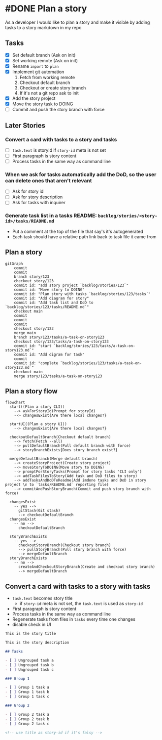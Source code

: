 # #DONE Plan a story
<card>

As a developer I would like to plan a story and make it visible by adding tasks to a story markdown in my repo

## Tasks

- [x] Set default branch (Ask on init)
- [x] Set working remote (Ask on init)
- [x] Rename `import` to `plan`
- [x] Implement git automation
  1.  Fetch from working remote
  2.  Checkout default branch
  3.  Checkout or create story branch
  4.  If it's not a git repo ask to init
- [x] Add the story project
- [x] Move the story task to DOING
- [ ] Commit and push the story branch with force

## Later Stories

### Convert a card with tasks to a story and tasks
  - [ ] `task.text` is storyId if `story-id` meta is not set
  - [ ] First paragraph is story content
  - [ ] Process tasks in the same way as command line

### When we ask for tasks automatically add the DoD, so the user can delete ones that aren't relevant
  - [ ] Ask for story id
  - [ ] Ask for story description
  - [ ] Ask for tasks with inquirer 

### Generate task list in a tasks README: `backlog/stories/<story-id>/tasks/README.md`
  - Put a comment at the top of the file that say's it's autogenerated
  - Each task should have a relative path link back to task file it came from
<!--
#story
created:2023-10-08T15:06:13.331Z
task-id:BSgB3
story-id:Plan-a-story order:-270
completed:2023-12-21T20:14:03.324Z
-->
</card>

## Plan a story
```mermaid
gitGraph
    commit
    commit
    branch story/123
    checkout story/123
    commit id: "add story project `backlog/stories/123`"
    commit id: "Move story to DOING"
    commit id: "Plan story with tasks `backlog/stories/123/tasks`"
    commit id: "Add diagram for story"
    commit id: "Add task list and DoD to `backlog/stories/123/tasks/README.md`"
    checkout main
    commit
    commit
    commit
    checkout story/123
    merge main
    branch story/123/tasks/a-task-on-story123
    checkout story/123/tasks/a-task-on-story123
    commit id: "start `backlog/stories/123/tasks/a-task-on-story123.md`"
    commit id: "Add digram for task"
    commit
    commit id: "complete `backlog/stories/123/tasks/a-task-on-story123.md`"
    checkout main
    merge story/123/tasks/a-task-on-story123
```

## Plan a story flow
```mermaid
flowchart
  start((Plan a story CLI))
    --> askForStoryId(Prompt for storyId)
    --> changesExist{Are there local changes?}
  
  startUI((Plan a story UI))
    --> changesExist{Are there local changes?}

  checkoutDefaultBranch(Checkout default branch)
    --> fetch(Fetch --all)
    --> pullDefaultBranch(Pull default branch with force)
    --> storyBranchExists{Does story branch exist?}

  mergeDefaultBranch(Merge default branch)
    --> createStoryProject(Create story project)
    --> moveStoryToDOING(Move story to DOING)
    --> promptForStoryTasks(Prompt for story tasks 'CLI only')
    --> addTaskFilesToStory(Add task and DoD files to story)
    --> addTasksAndDoDToReadme(Add imdone tasks and DoD in story project \n to `tasks/README.md` reporting file)
    --> commitAndPushStoryBranch(Commit and push story branch with force)

  changesExist
    -- yes --> 
      gitStash(Git stash)
      --> checkoutDefaultBranch
  changesExist
    -- no -->
      checkoutDefaultBranch

  storyBranchExists 
    -- yes -->
      checkoutStoryBranch(Checkout story branch)
      --> pullStoryBranch(Pull story branch with force)
      --> mergeDefaultBranch
  storyBranchExists 
    -- no -->
      createAndCheckoutStoryBranch(Create and checkout story branch)
      --> mergeDefaultBranch
```

## Convert a card with tasks to a story with tasks

- `task.text` becomes story title
  - if `story-id` meta is not set, the `task.text` is used as `story-id`
- First paragraph is story content
- Process tasks in the same way as command line
- Regenerate tasks from files in `tasks` every time one changes
- disable check in UI

```markdown
This is the story title

This is the story description

## Tasks

- [ ] Ungrouped task a
- [ ] Ungrouped task b
- [ ] Ungrouped task c

### Group 1

- [ ] Group 1 task a
- [ ] Group 1 task b
- [ ] Group 1 task c

### Group 2

- [ ] Group 2 task a
- [ ] Group 2 task b
- [ ] Group 2 task c

<!-- use title as story-id if it's falsy -->
```